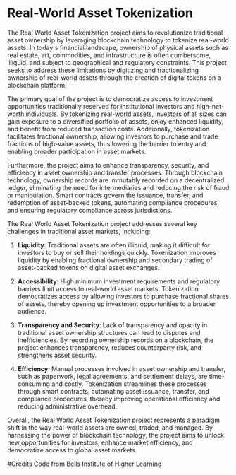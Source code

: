 # Real-World Asset Tokenization

The Real World Asset Tokenization project aims to revolutionize traditional asset ownership by leveraging blockchain technology to tokenize real-world assets. In today's financial landscape, ownership of physical assets such as real estate, art, commodities, and infrastructure is often cumbersome, illiquid, and subject to geographical and regulatory constraints. This project seeks to address these limitations by digitizing and fractionalizing ownership of real-world assets through the creation of digital tokens on a blockchain platform.

The primary goal of the project is to democratize access to investment opportunities traditionally reserved for institutional investors and high-net-worth individuals. By tokenizing real-world assets, investors of all sizes can gain exposure to a diversified portfolio of assets, enjoy enhanced liquidity, and benefit from reduced transaction costs. Additionally, tokenization facilitates fractional ownership, allowing investors to purchase and trade fractions of high-value assets, thus lowering the barrier to entry and enabling broader participation in asset markets.

Furthermore, the project aims to enhance transparency, security, and efficiency in asset ownership and transfer processes. Through blockchain technology, ownership records are immutably recorded on a decentralized ledger, eliminating the need for intermediaries and reducing the risk of fraud or manipulation. Smart contracts govern the issuance, transfer, and redemption of asset-backed tokens, automating compliance procedures and ensuring regulatory compliance across jurisdictions.

The Real World Asset Tokenization project addresses several key challenges in traditional asset markets, including:

1. **Liquidity**: Traditional assets are often illiquid, making it difficult for investors to buy or sell their holdings quickly. Tokenization improves liquidity by enabling fractional ownership and secondary trading of asset-backed tokens on digital asset exchanges.

2. **Accessibility**: High minimum investment requirements and regulatory barriers limit access to real-world asset markets. Tokenization democratizes access by allowing investors to purchase fractional shares of assets, thereby opening up investment opportunities to a broader audience.

3. **Transparency and Security**: Lack of transparency and opacity in traditional asset ownership structures can lead to disputes and inefficiencies. By recording ownership records on a blockchain, the project enhances transparency, reduces counterparty risk, and strengthens asset security.

4. **Efficiency**: Manual processes involved in asset ownership and transfer, such as paperwork, legal agreements, and settlement delays, are time-consuming and costly. Tokenization streamlines these processes through smart contracts, automating asset issuance, transfer, and compliance procedures, thereby improving operational efficiency and reducing administrative overhead.

Overall, the Real World Asset Tokenization project represents a paradigm shift in the way real-world assets are owned, traded, and managed. By harnessing the power of blockchain technology, the project aims to unlock new opportunities for investors, enhance market efficiency, and democratize access to global asset markets.

#Credits
Code from Bells Institute of Higher Learning
